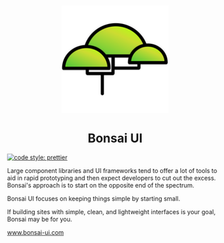 <div style="text-align: center;">
  <img src="./public/logo.svg" height="250">
<h1>
Bonsai UI
</h1>
</div>


<p>
  <a href="#badge">
    <img alt="code style: prettier" src="https://img.shields.io/badge/code_style-prettier-ff69b4.svg?style=flat-square">
  </a>
</p>


Large component libraries and UI frameworks tend to offer a lot of tools to aid in rapid prototyping and then expect developers to cut out the excess. Bonsai's approach is to start on the opposite end of the spectrum.

Bonsai UI focuses on keeping things simple by starting small.

If building sites with simple, clean, and lightweight interfaces is your goal, Bonsai may be for you.

www.bonsai-ui.com
